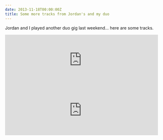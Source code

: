 ```yaml
---
date: 2013-11-18T00:00:00Z
title: Some more tracks from Jordan's and my duo
---
```


Jordan and I played another duo gig last weekend... here are some tracks.

<iframe width="100%" height="166" scrolling="no" frameborder="no" src="https://w.soundcloud.com/player/?url=https%3A//api.soundcloud.com/tracks/133665300%3Fsecret_token%3Ds-ElAmr&amp;color=ff5500&amp;auto_play=false&amp;hide_related=false&amp;show_artwork=true"></iframe>

<iframe width="100%" height="166" scrolling="no" frameborder="no" src="https://w.soundcloud.com/player/?url=https%3A//api.soundcloud.com/tracks/133665182%3Fsecret_token%3Ds-OBrGf&amp;color=ff5500&amp;auto_play=false&amp;hide_related=false&amp;show_artwork=true"></iframe>
